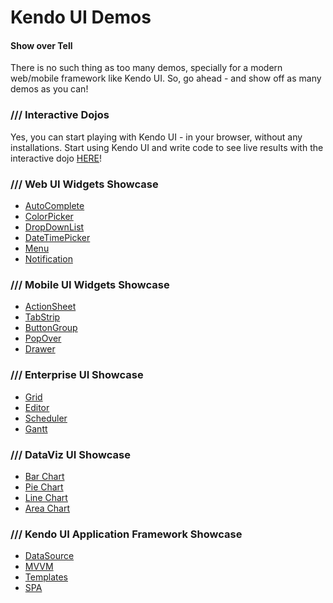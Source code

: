 Kendo UI Demos
==========

#### Show over Tell

There is no such thing as too many demos, specially for a modern web/mobile framework like Kendo UI. So, go ahead - and show off as many demos as you can!

### /// Interactive Dojos

Yes, you can start playing with Kendo UI - in your browser, without any installations. Start using Kendo UI and write code to see live results with the interactive dojo [HERE](http://dojo.telerik.com/)!


### /// Web UI Widgets Showcase

* [AutoComplete](http://demos.telerik.com/kendo-ui/autocomplete/index)
* [ColorPicker](http://demos.telerik.com/kendo-ui/colorpicker/index)
* [DropDownList](http://demos.telerik.com/kendo-ui/dropdownlist/index)
* [DateTimePicker](http://demos.telerik.com/kendo-ui/datetimepicker/index)
* [Menu](http://demos.telerik.com/kendo-ui/menu/index)
* [Notification](http://demos.telerik.com/kendo-ui/notification/index)

### /// Mobile UI Widgets Showcase

* [ActionSheet](http://demos.telerik.com/kendo-ui/actionsheet/index)
* [TabStrip](http://demos.telerik.com/kendo-ui/mobile-tabstrip/index)
* [ButtonGroup](http://demos.telerik.com/kendo-ui/buttongroup/index)
* [PopOver](http://demos.telerik.com/kendo-ui/popover/index)
* [Drawer](http://demos.telerik.com/kendo-ui/drawer/index)

### /// Enterprise UI Showcase

* [Grid](http://demos.telerik.com/kendo-ui/grid/index)
* [Editor](http://demos.telerik.com/kendo-ui/editor/index)
* [Scheduler](http://demos.telerik.com/kendo-ui/scheduler/index)
* [Gantt](http://demos.telerik.com/kendo-ui/gantt/index)

### /// DataViz UI Showcase

* [Bar Chart](http://demos.telerik.com/kendo-ui/bar-charts/index)
* [Pie Chart](http://demos.telerik.com/kendo-ui/pie-charts/index)
* [Line Chart](http://demos.telerik.com/kendo-ui/line-charts/index)
* [Area Chart](http://demos.telerik.com/kendo-ui/area-charts/index)

### /// Kendo UI Application Framework Showcase

* [DataSource](http://demos.telerik.com/kendo-ui/datasource/index)
* [MVVM](http://demos.telerik.com/kendo-ui/datasource/index)
* [Templates](http://demos.telerik.com/kendo-ui/templates/index)
* [SPA](http://demos.telerik.com/kendo-ui/spa/index)